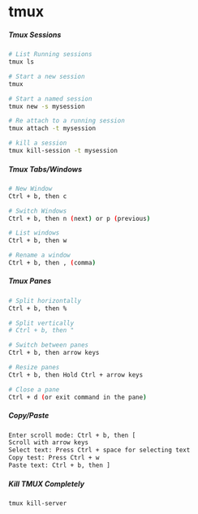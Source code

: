 # tmux

##### Tmux Sessions

```bash
# List Running sessions
tmux ls

# Start a new session
tmux

# Start a named session
tmux new -s mysession

# Re attach to a running session
tmux attach -t mysession

# kill a session
tmux kill-session -t mysession
```

##### Tmux Tabs/Windows

```bash
# New Window
Ctrl + b, then c

# Switch Windows
Ctrl + b, then n (next) or p (previous)

# List windows
Ctrl + b, then w

# Rename a window
Ctrl + b, then , (comma)
```

##### Tmux Panes

```bash
# Split horizontally
Ctrl + b, then %

# Split vertically
# Ctrl + b, then "

# Switch between panes
Ctrl + b, then arrow keys

# Resize panes
Ctrl + b, then Hold Ctrl + arrow keys

# Close a pane
Ctrl + d (or exit command in the pane)
```

##### Copy/Paste

```bash
Enter scroll mode: Ctrl + b, then [
Scroll with arrow keys
Select text: Press Ctrl + space for selecting text
Copy test: Press Ctrl + w
Paste text: Ctrl + b, then ]
```

##### Kill TMUX Completely

```bash
tmux kill-server
```

